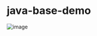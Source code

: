 # java-base-demo

![image](https://user-images.githubusercontent.com/52924993/175771087-05848fdf-431a-4d05-845b-ab32b48df885.png)
